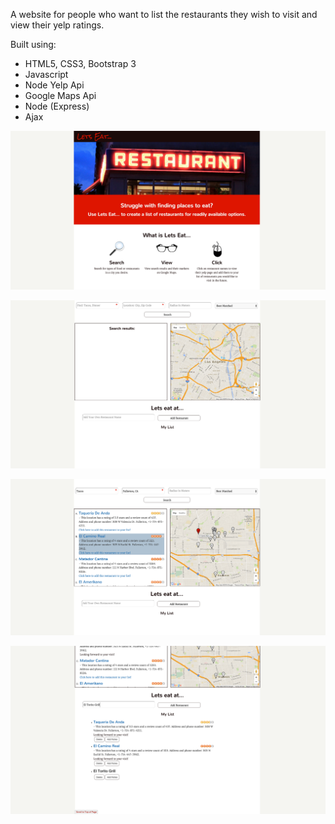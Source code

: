 A website for people who want to list the restaurants they wish to visit and view their yelp ratings.

Built using:
  - HTML5, CSS3, Bootstrap 3 
  - Javascript
  - Node Yelp Api
  - Google Maps Api 
  - Node (Express)
  - Ajax

![restaurants-product-description](https://github.com/Nataliamodiano/restaurants/blob/master/images/final-screenshots/home.png?raw=true)

![search](https://github.com/Nataliamodiano/restaurants/blob/master/images/final-screenshots/home-two.png?raw=true)

![results](https://github.com/Nataliamodiano/restaurants/blob/master/images/final-screenshots/highlight.png?raw=true)

![list](https://github.com/Nataliamodiano/restaurants/blob/master/images/final-screenshots/manually-add-item.png?raw=true)